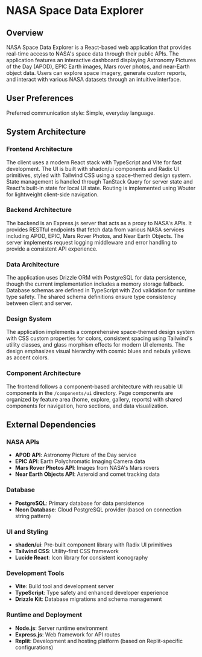 # NASA Space Data Explorer

## Overview

NASA Space Data Explorer is a React-based web application that provides real-time access to NASA's space data through their public APIs. The application features an interactive dashboard displaying Astronomy Pictures of the Day (APOD), EPIC Earth images, Mars rover photos, and near-Earth object data. Users can explore space imagery, generate custom reports, and interact with various NASA datasets through an intuitive interface.

## User Preferences

Preferred communication style: Simple, everyday language.

## System Architecture

### Frontend Architecture
The client uses a modern React stack with TypeScript and Vite for fast development. The UI is built with shadcn/ui components and Radix UI primitives, styled with Tailwind CSS using a space-themed design system. State management is handled through TanStack Query for server state and React's built-in state for local UI state. Routing is implemented using Wouter for lightweight client-side navigation.

### Backend Architecture
The backend is an Express.js server that acts as a proxy to NASA's APIs. It provides RESTful endpoints that fetch data from various NASA services including APOD, EPIC, Mars Rover Photos, and Near Earth Objects. The server implements request logging middleware and error handling to provide a consistent API experience.

### Data Architecture
The application uses Drizzle ORM with PostgreSQL for data persistence, though the current implementation includes a memory storage fallback. Database schemas are defined in TypeScript with Zod validation for runtime type safety. The shared schema definitions ensure type consistency between client and server.

### Design System
The application implements a comprehensive space-themed design system with CSS custom properties for colors, consistent spacing using Tailwind's utility classes, and glass morphism effects for modern UI elements. The design emphasizes visual hierarchy with cosmic blues and nebula yellows as accent colors.

### Component Architecture
The frontend follows a component-based architecture with reusable UI components in the `/components/ui` directory. Page components are organized by feature area (home, explore, gallery, reports) with shared components for navigation, hero sections, and data visualization.

## External Dependencies

### NASA APIs
- **APOD API**: Astronomy Picture of the Day service
- **EPIC API**: Earth Polychromatic Imaging Camera data
- **Mars Rover Photos API**: Images from NASA's Mars rovers
- **Near Earth Objects API**: Asteroid and comet tracking data

### Database
- **PostgreSQL**: Primary database for data persistence
- **Neon Database**: Cloud PostgreSQL provider (based on connection string pattern)

### UI and Styling
- **shadcn/ui**: Pre-built component library with Radix UI primitives
- **Tailwind CSS**: Utility-first CSS framework
- **Lucide React**: Icon library for consistent iconography

### Development Tools
- **Vite**: Build tool and development server
- **TypeScript**: Type safety and enhanced developer experience
- **Drizzle Kit**: Database migrations and schema management

### Runtime and Deployment
- **Node.js**: Server runtime environment
- **Express.js**: Web framework for API routes
- **Replit**: Development and hosting platform (based on Replit-specific configurations)